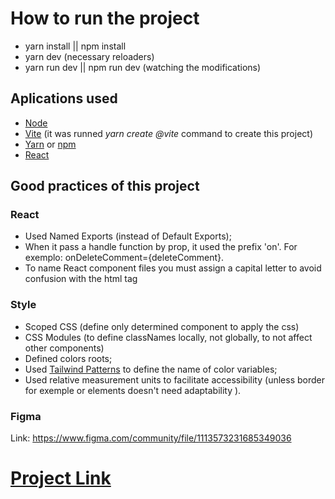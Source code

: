 # How to run the project

- yarn install || npm install
- yarn dev (necessary reloaders)
- yarn run dev || npm run dev (watching the modifications)

## Aplications used
- [Node](https://nodejs.org/en/)
- [Vite](https://vitejs.dev/guide/) (it was runned *yarn create @vite* command to create this project)
- [Yarn](https://classic.yarnpkg.com/lang/en/docs/install/#mac-stable) or [npm](https://docs.npmjs.com/cli/v6/commands/npm-install)
- [React](https://pt-br.reactjs.org/docs/create-a-new-react-app.html)

## Good practices of this project
### React
- Used Named Exports (instead of Default Exports); 
- When it pass a handle function by prop, it used the prefix 'on'. For exemplo: onDeleteComment={deleteComment}.
- To name React component files you must assign a capital letter to avoid confusion with the html tag

### Style
- Scoped CSS (define only determined component to apply the css)
- CSS Modules (to define classNames locally, not globally, to not affect other components)
- Defined colors roots;
- Used [Tailwind Patterns](https://tailwindcss.com/docs/customizing-colors#default-color-palette) to define the name of color variables;
- Used relative measurement units to facilitate accessibility (unless border for exemple or elements doesn't need adaptability ).

### Figma
Link: https://www.figma.com/community/file/1113573231685349036



# [Project Link](https://feed-rocketseat2023.vercel.app/)
